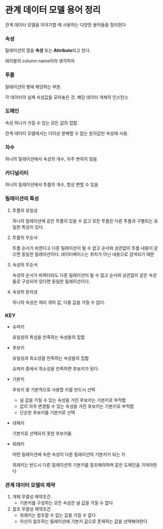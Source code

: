 # 관계 데이터 모델 용어 정리
관계 데이터 모델을 이야기할 때 사용하는 다양한 용어들을 정리한다



### 속성

릴레이션의 열을 **속성** 또는 **Attribute**라고 한다.

테이블의 column name이라 생각하자

### 투플

릴레이션의 행에 해당하는 부분.

각 데이터의 실제 속성값을 모아놓은 것. 해당 데이터 개체의 인스턴스

### 도메인

속성 하나가 가질 수 있는 모든 값의 집합.

관계 데이터 모델에서는 더이상 분해할 수 없는 원자값만 속성에 사용.

### 차수

하나의 릴레이션에서 속성의 개수, 자주 변하지 않음

### 카디널리티

하나의 릴레이션에서 투플의 개수, 항상 변할 수 있음

### 릴레이션의 특성

1. 투플의 유일성 
    
    하나의 릴레이션에 같은 투플이 있을 수 없고 모든 투플은 다른 투플과 구별되는 유일한 특성이 있다.
    
2. 투플의 무순서
    
    투플 순서가 바뀐다고 다른 릴레이션이 될 수 없고 순서와 상관없이 투플 내용이 같으면 동일한 릴레이션이다. 데이터베이스는 위치가 아닌 내용으로 검색되기 때문
    
3. 속성의 무순서
    
    속성의 순서가 바뀌더라도 다른 릴레이션이 될 수 없고 순서와 상관없이 같은 속성들로 구성되어 있다면 동일한 릴레이션이다.
    
4. 속성의 원자성
    
    하나의 속성은 여러 개의 값, 다중 값을 가질 수 없다.
    

### KEY

- 슈퍼키
    
    유일성의 특성을 만족하는 속성들의 집합
    
- 후보키
    
    유일성과 최소성을 만족하는 속성들의 집합
    
    슈퍼키 중에서 최소성을 만족하면 후보키가 된다.
    
- 기본키
    
    후보키 중 기본적으로 사용할 키를 반드시 선택
    
    - 널 값을 가질 수 있는 속성을 가진 후보키는 기본키로 부적합
    - 값이 자주 변경될 수 있는 속성을 가진 후보키는 기본키로 부적합
    - 단순한 후보키를 기본키로 선택
- 대체키
    
    기본키로 선택되지 못한 후보키들
    
- 외래키
    
    어떤 릴레이션에 속한 속성이 다른 릴레이션의 기본키가 되는 키
    
    외래키는 반드시 다른 릴레이션의 기본키를 참조해야하며 같은 도메인을 가져야한다
    

### 관계 데이터 모델의 제약

1. 개체 무결성 제약조건
    - 기본키를 구성하는 모든 속성은 널 값을 가질 수 없다
2. 참조 무결성 제약조건
    - 외래키는 참조할 수 없는 값을 가질 수 없다
    - 자신이 참조하는 릴레이션에 기본키 값으로 존재하는 값을 선택해야한다
